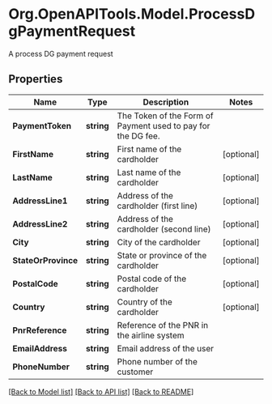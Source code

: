 # Org.OpenAPITools.Model.ProcessDgPaymentRequest
A process DG payment request

## Properties

Name | Type | Description | Notes
------------ | ------------- | ------------- | -------------
**PaymentToken** | **string** | The Token of the Form of Payment used to pay for the DG fee.  | 
**FirstName** | **string** | First name of the cardholder | [optional] 
**LastName** | **string** | Last name of the cardholder | [optional] 
**AddressLine1** | **string** | Address of the cardholder (first line) | [optional] 
**AddressLine2** | **string** | Address of the cardholder (second line) | [optional] 
**City** | **string** | City of the cardholder | [optional] 
**StateOrProvince** | **string** | State or province of the cardholder | [optional] 
**PostalCode** | **string** | Postal code  of the cardholder | [optional] 
**Country** | **string** | Country of the cardholder | [optional] 
**PnrReference** | **string** | Reference of the PNR in the airline system | 
**EmailAddress** | **string** | Email address of the user | 
**PhoneNumber** | **string** | Phone number of the customer | 

[[Back to Model list]](../README.md#documentation-for-models) [[Back to API list]](../README.md#documentation-for-api-endpoints) [[Back to README]](../README.md)

